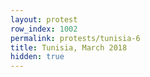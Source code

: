 ```yaml
---
layout: protest
row_index: 1002
permalink: protests/tunisia-6
title: Tunisia, March 2018
hidden: true
---
```


